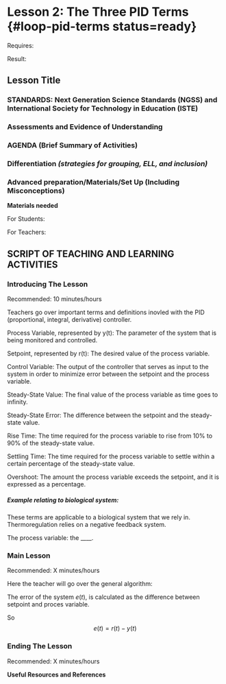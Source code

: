 # Lesson 2: The Three PID Terms {#loop-pid-terms status=ready}

<div class='requirements' markdown='1'>

Requires: 

Result: 

</div>

## Lesson Title


### STANDARDS: Next Generation Science Standards (NGSS) and International Society for Technology in Education (ISTE)



### Assessments and Evidence of Understanding


### AGENDA (Brief Summary of Activities)


### Differentiation _(strategies for grouping, ELL, and inclusion)_


### Advanced preparation/Materials/Set Up (Including Misconceptions)

**Materials needed**

For Students:

For Teachers:


## SCRIPT OF TEACHING AND LEARNING ACTIVITIES


### Introducing The Lesson

Recommended: 10 minutes/hours


Teachers go over important terms and definitions inovled with the PID (proportional, integral, derivative) controller. 


Process Variable, represented by y(t): The parameter of the system that is being monitored and controlled. 


Setpoint, represented by r(t): The desired value of the process variable.


Control Variable: The output of the controller that serves as input to the system in order to minimize error between the setpoint and the process variable. 


Steady-State Value: The final value of the process variable as time goes to infinity. 


Steady-State Error: The difference between the setpoint and the steady-state value. 


Rise Time: The time required for the process variable to rise from 10% to 90% of the steady-state value. 


Settling Time: The time required for the process variable to settle within a certain percentage of the steady-state value. 


Overshoot: The amount the process variable exceeds the setpoint, and it is expressed as a percentage.


##### Example relating to biological system: 

These terms are applicable to a biological system that we rely in. Thermoregulation relies on a negative feedback system. 

The process variable: the ____. 

### Main Lesson

Recommended: X minutes/hours

Here the teacher will go over the general algorithm: 

The error of the system $e(t)$, is calculated as the difference between setpoint and proces variable. 

So $$ e(t) = r(t) - y(t)$$


### Ending The Lesson

Recommended: X minutes/hours


**Useful Resources and References**
